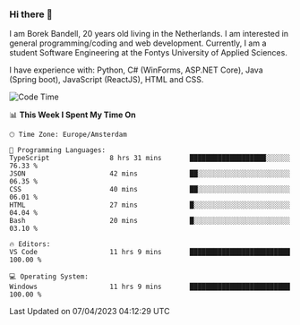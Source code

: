 ### Hi there 👋

I am Borek Bandell, 20 years old living in the Netherlands. I am interested in general programming/coding and web development. Currently, I am a student Software Engineering at the Fontys University of Applied Sciences.

I have experience with: Python, C# (WinForms, ASP.NET Core), Java (Spring boot), JavaScript (ReactJS), HTML and CSS.

<!--START_SECTION:waka-->
![Code Time](http://img.shields.io/badge/Code%20Time-503%20hrs%2011%20mins-blue)

📊 **This Week I Spent My Time On** 

```text
🕑︎ Time Zone: Europe/Amsterdam

💬 Programming Languages: 
TypeScript               8 hrs 31 mins       ███████████████████░░░░░░   76.33 % 
JSON                     42 mins             ██░░░░░░░░░░░░░░░░░░░░░░░   06.35 % 
CSS                      40 mins             ██░░░░░░░░░░░░░░░░░░░░░░░   06.01 % 
HTML                     27 mins             █░░░░░░░░░░░░░░░░░░░░░░░░   04.04 % 
Bash                     20 mins             █░░░░░░░░░░░░░░░░░░░░░░░░   03.10 % 

🔥 Editors: 
VS Code                  11 hrs 9 mins       █████████████████████████   100.00 % 

💻 Operating System: 
Windows                  11 hrs 9 mins       █████████████████████████   100.00 % 
```


 Last Updated on 07/04/2023 04:12:29 UTC
<!--END_SECTION:waka-->

<!--**tcBorek2002/tcBorek2002** is a ✨ _special_ ✨ repository because its `README.md` (this file) appears on your GitHub profile.

Here are some ideas to get you started:

- 🔭 I’m currently working on ...
- 🌱 I’m currently learning ...
- 👯 I’m looking to collaborate on ...
- 🤔 I’m looking for help with ...
- 💬 Ask me about ...
- 📫 How to reach me: ...
- 😄 Pronouns: ...
- ⚡ Fun fact: ...
-->
